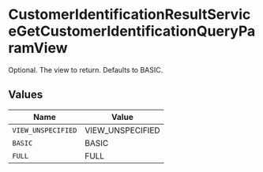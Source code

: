 # CustomerIdentificationResultServiceGetCustomerIdentificationQueryParamView

Optional. The view to return. Defaults to BASIC.


## Values

| Name               | Value              |
| ------------------ | ------------------ |
| `VIEW_UNSPECIFIED` | VIEW_UNSPECIFIED   |
| `BASIC`            | BASIC              |
| `FULL`             | FULL               |